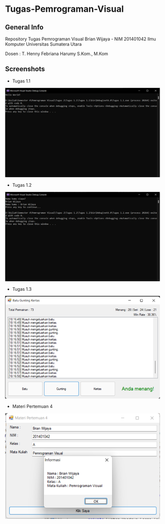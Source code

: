 # Tugas-Pemrograman-Visual

## General Info
Repository Tugas Pemrograman Visual
Brian Wijaya - NIM 201401042
Ilmu Komputer
Universitas Sumatera Utara

Dosen : T. Henny Febriana Harumy S.Kom., M.Kom

## Screenshots
* Tugas 1.1

![alt text](https://github.com/briannzw/Tugas-Pemrograman-Visual/blob/master/Screenshot%20Tugas%201.1.png "Screenshot Tugas 1.1")

* Tugas 1.2

![alt text](https://github.com/briannzw/Tugas-Pemrograman-Visual/blob/master/Screenshot%20Tugas%201.2.png "Screenshot Tugas 1.2")

* Tugas 1.3

![alt text](https://github.com/briannzw/Tugas-Pemrograman-Visual/blob/master/Screenshot%20Tugas%201.3.png "Screenshot Tugas 1.3")

* Materi Pertemuan 4

![alt_text](https://github.com/briannzw/Tugas-Pemrograman-Visual/blob/master/Screenshot%20Materi%20Pertemuan%204.png "Screenshot Materi Pertemuan 4")
